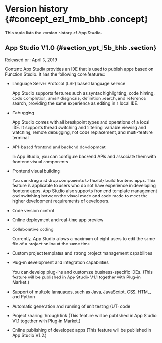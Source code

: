 # Version history {#concept_ezl_fmb_bhb .concept}

This topic lists the version history of App Studio.

## App Studio V1.0 {#section_ypt_l5b_bhb .section}

Released on: April 3, 2019

Content: App Studio provides an IDE that is used to publish apps based on Function Studio. It has the following core features:

-   Language Server Protocol \(LSP\) based language service

    App Studio supports features such as syntax highlighting, code hinting, code completion, smart diagnosis, definition search, and reference search, providing the same experience as editing in a local IDE.

-   Debugging

    App Studio comes with all breakpoint types and operations of a local IDE. It supports thread switching and filtering, variable viewing and watching, remote debugging, hot code replacement, and multi-feature terminal.

-   API-based frontend and backend development

    In App Studio, you can configure backend APIs and associate them with frontend visual components.

-   Frontend visual building

    You can drag and drop components to flexibly build frontend apps. This feature is applicable to users who do not have experience in developing frontend apps. App Studio also supports frontend template management and switching between the visual mode and code mode to meet the higher development requirements of developers.

-   Code version control
-   Online deployment and real-time app preview
-   Collaborative coding

    Currently, App Studio allows a maximum of eight users to edit the same file of a project online at the same time.

-   Custom project templates and strong project management capabilities
-   Plug-in development and integration capabilities

    You can develop plug-ins and customize business-specific IDEs. \(This feature will be published in App Studio V1.1 together with Plug-in Market.\)

-   Support of multiple languages, such as Java, JavaScript, CSS, HTML, and Python
-   Automatic generation and running of unit testing \(UT\) code
-   Project sharing through link \(This feature will be published in App Studio V1.1 together with Plug-in Market.\)
-   Online publishing of developed apps \(This feature will be published in App Studio V1.2.\)

